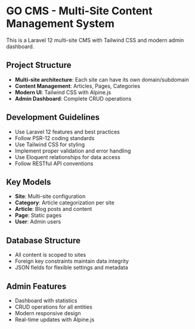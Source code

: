 <!-- Use this file to provide workspace-specific custom instructions to Copilot. For more details, visit https://code.visualstudio.com/docs/copilot/copilot-customization#_use-a-githubcopilotinstructionsmd-file -->

# GO CMS - Multi-Site Content Management System

This is a Laravel 12 multi-site CMS with Tailwind CSS and modern admin dashboard.

## Project Structure
- **Multi-site architecture**: Each site can have its own domain/subdomain
- **Content Management**: Articles, Pages, Categories
- **Modern UI**: Tailwind CSS with Alpine.js
- **Admin Dashboard**: Complete CRUD operations

## Development Guidelines
- Use Laravel 12 features and best practices
- Follow PSR-12 coding standards
- Use Tailwind CSS for styling
- Implement proper validation and error handling
- Use Eloquent relationships for data access
- Follow RESTful API conventions

## Key Models
- **Site**: Multi-site configuration
- **Category**: Article categorization per site
- **Article**: Blog posts and content
- **Page**: Static pages
- **User**: Admin users

## Database Structure
- All content is scoped to sites
- Foreign key constraints maintain data integrity
- JSON fields for flexible settings and metadata

## Admin Features
- Dashboard with statistics
- CRUD operations for all entities
- Modern responsive design
- Real-time updates with Alpine.js
